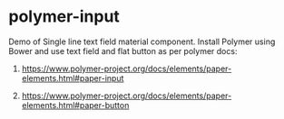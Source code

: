 polymer-input
=============

Demo of Single line text field material component. 
Install Polymer using Bower and use text field and flat button as per polymer docs: 

1) https://www.polymer-project.org/docs/elements/paper-elements.html#paper-input

2) https://www.polymer-project.org/docs/elements/paper-elements.html#paper-button
